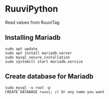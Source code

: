 # RuuviPython
Read values from RuuviTag

## Installing Mariadb
```
sudo apt update
sudo apt install mariadb-server
sudo mysql_secure_installation
sudo systemctl start mariadb.service
```

## Create database for Mariadb
```
sudo mysql -u root -p
CREATE DATABASE ruuvi; // Or any name you want
```